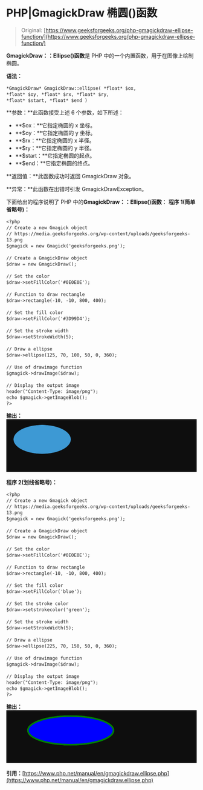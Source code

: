 # PHP|GmagickDraw 椭圆()函数

> Original: [https://www.geeksforgeeks.org/php-gmagickdraw-ellipse-function/](https://www.geeksforgeeks.org/php-gmagickdraw-ellipse-function/)

**GmagickDraw：：Ellipse()函数**是 PHP 中的一个内置函数，用于在图像上绘制椭圆。

**语法：**

```
*GmagickDraw* GmagickDraw::ellipse( *float* $ox, 
*float* $oy, *float* $rx, *float* $ry, 
*float* $start, *float* $end )
```

**参数：**此函数接受上述 6 个参数，如下所述：

*   **$ox：**它指定椭圆的 x 坐标。
*   **$oy：**它指定椭圆的 y 坐标。
*   **$rx：**它指定椭圆的 x 半径。
*   **$ry：**它指定椭圆的 y 半径。
*   **$start：**它指定椭圆的起点。
*   **$end：**它指定椭圆的终点。

**返回值：**此函数成功时返回 GmagickDraw 对象。

**异常：**此函数在出错时引发 GmagickDrawException。

下面给出的程序说明了 PHP 中的**GmagickDraw：：Ellipse()函数**：
**程序 1(简单省略号)：**

```
<?php
// Create a new Gmagick object
// https://media.geeksforgeeks.org/wp-content/uploads/geeksforgeeks-13.png
$gmagick = new Gmagick('geeksforgeeks.png');

// Create a GmagickDraw object
$draw = new GmagickDraw();

// Set the color
$draw->setFillColor('#0E0E0E');

// Function to draw rectangle
$draw->rectangle(-10, -10, 800, 400);

// Set the fill color
$draw->setFillColor('#3D99D4');

// Set the stroke width
$draw->setStrokeWidth(5);

// Draw a ellipse 
$draw->ellipse(125, 70, 100, 50, 0, 360); 

// Use of drawimage function
$gmagick->drawImage($draw);

// Display the output image
header("Content-Type: image/png");
echo $gmagick->getImageBlob();
?>
```

**输出：**
![](img/e40788f8cebeb9d7dc8ce7bc4b8dc805.png)

**程序 2(划线省略号)：**

```
<?php
// Create a new Gmagick object
// https://media.geeksforgeeks.org/wp-content/uploads/geeksforgeeks-13.png
$gmagick = new Gmagick('geeksforgeeks.png');

// Create a GmagickDraw object
$draw = new GmagickDraw();

// Set the color
$draw->setFillColor('#0E0E0E');

// Function to draw rectangle
$draw->rectangle(-10, -10, 800, 400);

// Set the fill color
$draw->setFillColor('blue');

// Set the stroke color
$draw->setstrokecolor('green');

// Set the stroke width
$draw->setStrokeWidth(5);

// Draw a ellipse 
$draw->ellipse(225, 70, 150, 50, 0, 360); 

// Use of drawimage function
$gmagick->drawImage($draw);

// Display the output image
header("Content-Type: image/png");
echo $gmagick->getImageBlob();
?>
```

**输出：**
![](img/d8e803f22c0cbbe4fa405106721c8390.png)

**引用：**[https://www.php.net/manual/en/gmagickdraw.ellipse.php](https://www.php.net/manual/en/gmagickdraw.ellipse.php)